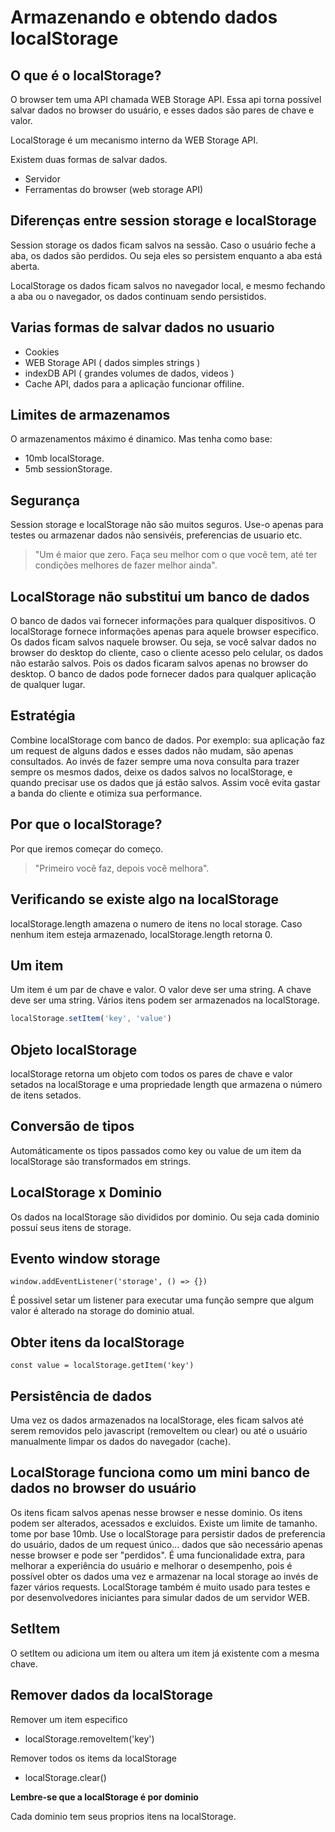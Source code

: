# Armazenando e obtendo dados localStorage

## O que é o localStorage?
O browser tem uma API chamada WEB Storage API.
Essa api torna possível salvar dados no browser do usuário,
e esses dados são pares de chave e valor.

LocalStorage é um mecanismo interno da WEB Storage API.

Existem duas formas de salvar dados.

- Servidor
- Ferramentas do browser (web storage API)

## Diferenças entre session storage e localStorage

Session storage os dados ficam salvos na sessão. Caso o usuário feche a aba,
os dados são perdidos. Ou seja eles so persistem enquanto a aba está aberta.

LocalStorage os dados ficam salvos no navegador local, e mesmo fechando a 
aba ou o navegador, os dados continuam sendo persistidos.

## Varias formas de salvar dados no usuario

- Cookies
- WEB Storage API ( dados simples strings )
- indexDB API ( grandes volumes de dados, videos )
- Cache API, dados para a aplicação funcionar offiline.

## Limites de armazenamos

O armazenamentos máximo é dinamico. Mas tenha como base:

- 10mb localStorage.
- 5mb sessionStorage.

## Segurança

Session storage e localStorage não são muitos seguros.
Use-o apenas para testes ou armazenar dados não sensivéis, preferencias
de usuario etc.

> "Um é maior que zero. Faça seu melhor com o que você tem, até
ter condições melhores de fazer melhor ainda".

## LocalStorage não substitui um banco de dados

O banco de dados vai fornecer informações para qualquer dispositivos.
O localStorage fornece informações apenas para aquele browser especifico.
Os dados ficam salvos naquele browser. Ou seja, se você salvar dados
no browser do desktop do cliente, caso o cliente acesso pelo celular,
os dados não estarão salvos. Pois os dados ficaram salvos apenas no browser
do desktop. O banco de dados pode fornecer dados para qualquer aplicação 
de qualquer lugar.

## Estratégia

Combine localStorage com banco de dados.
Por exemplo: sua aplicação faz um request de alguns dados e esses dados não mudam,
são apenas consultados. Ao invés de fazer sempre uma nova consulta para trazer
sempre os mesmos dados, deixe os dados salvos no localStorage, e quando precisar
use os dados que já estão salvos. Assim você evita gastar a banda do cliente
e otimiza sua performance.

## Por que o localStorage?

Por que iremos começar do começo.

> "Primeiro você faz, depois você melhora".

## Verificando se existe algo na localStorage

localStorage.length amazena o numero de itens
no local storage. Caso nenhum item esteja armazenado,
localStorage.length retorna 0.

## Um item

Um item é um par de chave e valor.
O valor deve ser uma string. A chave deve ser uma string.
Vários itens podem ser armazenados na localStorage.

```js
localStorage.setItem('key', 'value')
```

## Objeto localStorage

localStorage retorna um objeto com todos os pares de chave e valor
setados na localStorage e uma propriedade length que armazena o
número de itens setados.

## Conversão de tipos

Automáticamente os tipos passados como key ou value
de um item da localStorage são transformados em strings.

## LocalStorage x Dominio

Os dados na localStorage são divididos por dominio.
Ou seja cada dominio possuí seus itens de storage.

## Evento window storage

`window.addEventListener('storage', () => {})`

É possivel setar um listener para executar uma função sempre que 
algum valor é alterado na storage do dominio atual.

## Obter itens da localStorage

`const value = localStorage.getItem('key')`

## Persistência de dados

Uma vez os dados armazenados na localStorage, eles ficam salvos
até serem removidos pelo javascript (removeItem ou clear) ou 
até o usuário manualmente limpar os dados do navegador (cache).

## LocalStorage funciona como um mini banco de dados no browser do usuário

Os itens ficam salvos apenas nesse browser e nesse dominio.
Os itens podem ser alterados, acessados e excluidos.
Existe um limite de tamanho. tome por base 10mb.
Use o localStorage para persistir dados de preferencia do usuário,
dados de um request único... dados que são necessário apenas nesse
browser e pode ser "perdidos". É uma funcionalidade extra, para
melhorar a experiência do usuário e melhorar o desempenho, pois é possível
obter os dados uma vez e armazenar na local storage ao invés de
fazer vários requests. LocalStorage também é muito usado para testes
e por desenvolvedores iniciantes para simular dados de um servidor WEB.

## SetItem

O setItem ou adiciona um item ou altera um item já existente com a mesma chave. 

## Remover dados da localStorage

Remover um item especifico
- localStorage.removeItem('key')

Remover todos os items da localStorage
- localStorage.clear()

**Lembre-se que a localStorage é por dominio**

Cada dominio tem seus proprios itens na localStorage.